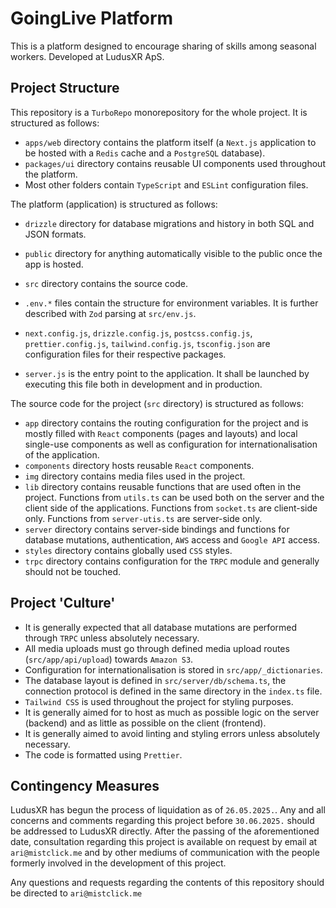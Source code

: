 # GoingLive Platform

This is a platform designed to encourage sharing of skills among seasonal workers. Developed at LudusXR ApS.

## Project Structure

This repository is a `TurboRepo` monorepository for the whole project. It is structured as follows:

- `apps/web` directory contains the platform itself (a `Next.js` application to be hosted with a `Redis` cache and a `PostgreSQL` database).
- `packages/ui` directory contains reusable UI components used throughout the platform.
- Most other folders contain `TypeScript` and `ESLint` configuration files.

The platform (application) is structured as follows:

- `drizzle` directory for database migrations and history in both SQL and JSON formats.
- `public` directory for anything automatically visible to the public once the app is hosted.
- `src` directory contains the source code.

- `.env.*` files contain the structure for environment variables. It is further described with `Zod` parsing at `src/env.js`.
- `next.config.js`, `drizzle.config.js`, `postcss.config.js`, `prettier.config.js`, `tailwind.config.js`, `tsconfig.json` are configuration files for their respective packages.
- `server.js` is the entry point to the application. It shall be launched by executing this file both in development and in production.

The source code for the project (`src` directory) is structured as follows:

- `app` directory contains the routing configuration for the project and is mostly filled with `React` components (pages and layouts) and local single-use components as well as configuration for internationalisation of the application.
- `components` directory hosts reusable `React` components.
- `img` directory contains media files used in the project.
- `lib` directory contains reusable functions that are used often in the project. Functions from `utils.ts` can be used both on the server and the client side of the applications. Functions from `socket.ts` are client-side only. Functions from `server-utis.ts` are server-side only.
- `server` directory contains server-side bindings and functions for database mutations, authentication, `AWS` access and `Google API` access.
- `styles` directory contains globally used `CSS` styles.
- `trpc` directory contains configuration for the `TRPC` module and generally should not be touched.

## Project 'Culture'

- It is generally expected that all database mutations are performed through `TRPC` unless absolutely necessary.
- All media uploads must go through defined media upload routes (`src/app/api/upload`) towards `Amazon S3`.
- Configuration for internationalisation is stored in `src/app/_dictionaries`.
- The database layout is defined in `src/server/db/schema.ts`, the connection protocol is defined in the same directory in the `index.ts` file.
- `Tailwind CSS` is used throughout the project for styling purposes.
- It is generally aimed for to host as much as possible logic on the server (backend) and as little as possible on the client (frontend).
- It is generally aimed to avoid linting and styling errors unless absolutely necessary.
- The code is formatted using `Prettier`.

## Contingency Measures

LudusXR has begun the process of liquidation as of `26.05.2025.`. Any and all concerns and comments regarding this project before `30.06.2025.` should be addressed to LudusXR directly. After the passing of the aforementioned date, consultation regarding this project is available on request by email at `ari@mistclick.me` and by other mediums of communication with the people formerly involved in the development of this project.

Any questions and requests regarding the contents of this repository should be directed to `ari@mistclick.me`
